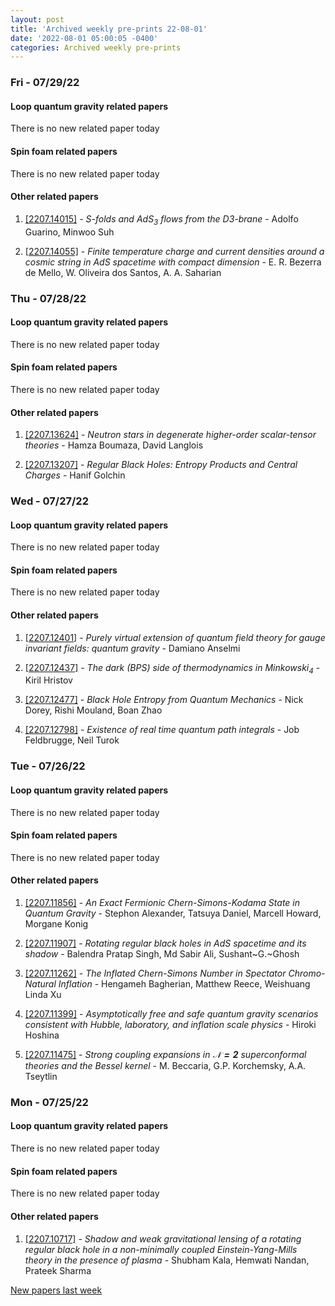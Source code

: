 ```yaml
---
layout: post
title: 'Archived weekly pre-prints 22-08-01'
date: '2022-08-01 05:00:05 -0400'
categories: Archived weekly pre-prints
---
```



### Fri - 07/29/22

#### Loop quantum gravity related papers

There is no new related paper today 

#### Spin foam related papers

There is no new related paper today 



#### Other related papers

1. [[2207.14015]](https://arxiv.org/abs/2207.14015) - *S-folds and $AdS_{3}$ flows from the D3-brane* - Adolfo Guarino, Minwoo Suh

1. [[2207.14055]](https://arxiv.org/abs/2207.14055) - *Finite temperature charge and current densities around a cosmic string  in AdS spacetime with compact dimension* - E. R. Bezerra de Mello, W. Oliveira dos Santos, A. A. Saharian



### Thu - 07/28/22

#### Loop quantum gravity related papers

There is no new related paper today 

#### Spin foam related papers

There is no new related paper today 



#### Other related papers

1. [[2207.13624]](https://arxiv.org/abs/2207.13624) - *Neutron stars in degenerate higher-order scalar-tensor theories* - Hamza Boumaza, David Langlois

1. [[2207.13207]](https://arxiv.org/abs/2207.13207) - *Regular Black Holes: Entropy Products and Central Charges* - Hanif Golchin



### Wed - 07/27/22

#### Loop quantum gravity related papers

There is no new related paper today 

#### Spin foam related papers

There is no new related paper today 



#### Other related papers

1. [[2207.12401]](https://arxiv.org/abs/2207.12401) - *Purely virtual extension of quantum field theory for gauge invariant  fields: quantum gravity* - Damiano Anselmi

1. [[2207.12437]](https://arxiv.org/abs/2207.12437) - *The dark (BPS) side of thermodynamics in Minkowski$_4$* - Kiril Hristov

1. [[2207.12477]](https://arxiv.org/abs/2207.12477) - *Black Hole Entropy from Quantum Mechanics* - Nick Dorey, Rishi Mouland, Boan Zhao

1. [[2207.12798]](https://arxiv.org/abs/2207.12798) - *Existence of real time quantum path integrals* - Job Feldbrugge, Neil Turok



### Tue - 07/26/22

#### Loop quantum gravity related papers

There is no new related paper today 

#### Spin foam related papers

There is no new related paper today 



#### Other related papers

1. [[2207.11856]](https://arxiv.org/abs/2207.11856) - *An Exact Fermionic Chern-Simons-Kodama State in Quantum Gravity* - Stephon Alexander, Tatsuya Daniel, Marcell Howard, Morgane Konig

1. [[2207.11907]](https://arxiv.org/abs/2207.11907) - *Rotating regular black holes in AdS spacetime and its shadow* - Balendra Pratap Singh, Md Sabir Ali, Sushant~G.~Ghosh

1. [[2207.11262]](https://arxiv.org/abs/2207.11262) - *The Inflated Chern-Simons Number in Spectator Chromo-Natural Inflation* - Hengameh Bagherian, Matthew Reece, Weishuang Linda Xu

1. [[2207.11399]](https://arxiv.org/abs/2207.11399) - *Asymptotically free and safe quantum gravity scenarios consistent with  Hubble, laboratory, and inflation scale physics* - Hiroki Hoshina

1. [[2207.11475]](https://arxiv.org/abs/2207.11475) - *Strong coupling expansions in $\mathbf{\mathcal N=2}$ superconformal  theories and the Bessel kernel* - M. Beccaria, G.P. Korchemsky, A.A. Tseytlin



### Mon - 07/25/22

#### Loop quantum gravity related papers

There is no new related paper today 

#### Spin foam related papers

There is no new related paper today 



#### Other related papers

1. [[2207.10717]](https://arxiv.org/abs/2207.10717) - *Shadow and weak gravitational lensing of a rotating regular black hole  in a non-minimally coupled Einstein-Yang-Mills theory in the presence of  plasma* - Shubham Kala, Hemwati Nandan, Prateek Sharma






[New papers last week]({{site.url}}/archived/weekly/pre-prints/2022/07/25/archived_weekly_papers.html)